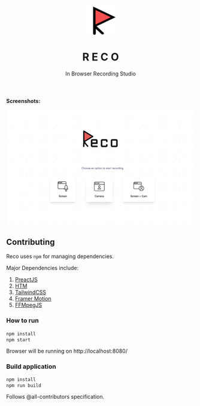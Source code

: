 <div align="center">
  <header>
    <img src="public/android-chrome-192x192.png" height="80" alt="Screenshot of Reco">
    <h1>R E C O</h1>
    <p>In Browser Recording Studio</p>
  </header>
</div>


**Screenshots:**

![Screenshot of Reco](assets/ss.png)


## Contributing

Reco uses `npm` for managing dependencies.

Major Dependencies include:

1. [PreactJS](https://preactjs.com/)
1. [HTM](https://github.com/developit/htm)
1. [TailwindCSS](https://tailwindcss.com/)
1. [Framer Motion](https://www.framer.com/motion/)
1. [FFMpegJS](https://github.com/Kagami/ffmpeg.js/)

### How to run

```
npm install
npm start
```

Browser will be running on http://localhost:8080/

### Build application

```
npm install
npm run build
```

Follows @all-contributors specification.
